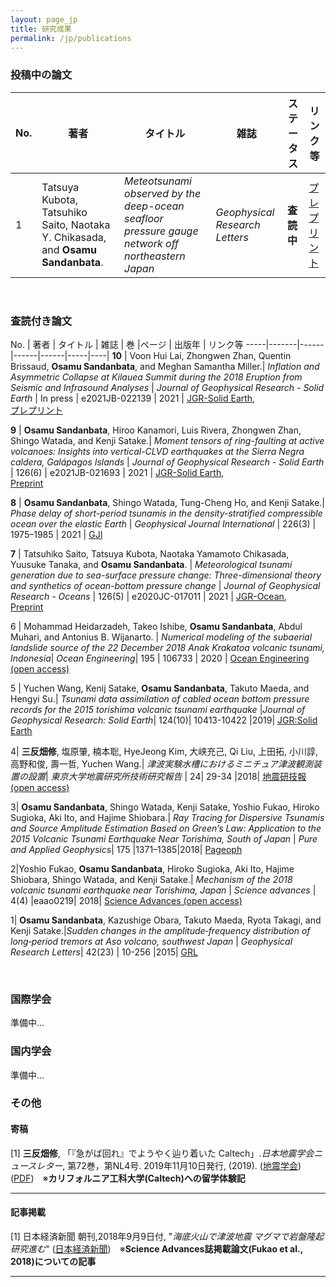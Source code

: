 ```yaml
---
layout: page_jp
title: 研究成果
permalink: /jp/publications
---
```


### <strong> 投稿中の論文 </strong>

No.  | 著者          | タイトル  |  雑誌   | ステータス | リンク等 |
-----|--------------|----------|--------|----------|-------|
1 | Tatsuya Kubota, Tatsuhiko Saito, Naotaka Y. Chikasada, and **Osamu Sandanbata**.| *Meteotsunami observed by the deep-ocean seafloor pressure gauge network off northeastern Japan* | *Geophysical Research Letters* | **査読中** | [プレプリント](https://www.essoar.org/doi/10.1002/essoar.10506159.1) |

<br/>


### <strong> 査読付き論文 </strong>

No. | 著者 | タイトル | 雑誌 | 巻 |ページ | 出版年 | リンク等
-----|-------|------|------|------|-----|----|
**10** | Voon Hui Lai, Zhongwen Zhan, Quentin Brissaud, **Osamu Sandanbata**, and Meghan Samantha Miller.| *Inflation and Asymmetric Collapse at Kilauea Summit during the 2018 Eruption from Seismic and Infrasound Analyses* | *Journal of Geophysical Research - Solid Earth* | In press | e2021JB-022139 | 2021 | [JGR-Solid Earth](https://doi.org/10.1029/2021JB022139),<br>[プレプリント](https://www.essoar.org/doi/abs/10.1002/essoar.10506637.1)


**9** | **Osamu Sandanbata**, Hiroo Kanamori, Luis Rivera, Zhongwen Zhan, Shingo Watada, and Kenji Satake.| *Moment tensors of ring-faulting at active volcanoes: Insights into vertical-CLVD earthquakes at the Sierra Negra caldera, Galápagos Islands* | *Journal of Geophysical Research - Solid Earth* | 126(6) | e2021JB-021693 | 2021 | [JGR-Solid Earth](https://doi.org/10.1029/2021JB021693),<br>[Preprint](https://www.essoar.org/doi/10.1002/essoar.10505947.1)

**8** | **Osamu Sandanbata**, Shingo Watada, Tung-Cheng Ho, and Kenji Satake.| *Phase delay of short-period tsunamis in the density-stratified compressible ocean over the elastic Earth* | *Geophysical Journal International* | 226(3) | 1975–1985 | 2021 | [GJI](https://doi.org/10.1093/gji/ggab192)

**7** | Tatsuhiko Saito, Tatsuya Kubota, Naotaka Yamamoto Chikasada, Yuusuke Tanaka, and **Osamu Sandanbata**. | *Meteorological tsunami generation due to sea-surface pressure change: Three-dimensional theory and synthetics of ocean-bottom pressure change* | *Journal of Geophysical Research - Oceans* | 126(5) | e2020JC-017011 | 2021 | [JGR-Ocean](https://agupubs.onlinelibrary.wiley.com/doi/abs/10.1029/2020JC017011),<br>[Preprint](https://www.essoar.org/doi/10.1002/essoar.10504961.1)

6 | Mohammad Heidarzadeh, Takeo Ishibe, **Osamu Sandanbata**, Abdul Muhari, and Antonius B. Wijanarto. | *Numerical modeling of the subaerial landslide source of the 22 December 2018 Anak Krakatoa volcanic tsunami, Indonesia*| *Ocean Engineering*| 195 | 106733 | 2020 | [Ocean Engineering (open access)](https://www.sciencedirect.com/science/article/pii/S0029801819308431)

5 | Yuchen Wang, Kenij Satake, **Osamu Sandanbata**, Takuto Maeda, and Hengyi Su.| *Tsunami data assimilation of cabled ocean bottom pressure records for the 2015 torishima volcanic tsunami earthquake* |*Journal of Geophysical Research: Solid Earth*| 124(10)| 10413-10422 |2019| [JGR:Solid Earth](https://agupubs.onlinelibrary.wiley.com/doi/full/10.1029/2019JB018056)

4| **三反畑修**, 塩原肇, 楠本聡, HyeJeong Kim, 大峡充己, Qi Liu, 上田拓, 小川諄, 高野和俊, 壽一哲, Yuchen Wang.| *津波実験水槽におけるミニチュア津波観測装置の設置*| *東京大学地震研究所技術研究報告* | 24| 29-34 |2018| [地震研技報 (open access)](http://www.eri.u-tokyo.ac.jp/GIHOU/archive/24_029-034.pdf)

3| **Osamu Sandanbata**, Shingo Watada, Kenji Satake, Yoshio Fukao, Hiroko Sugioka, Aki Ito, and Hajime Shiobara.| *Ray Tracing for Dispersive Tsunamis and Source Amplitude Estimation Based on Green’s Law: Application to the 2015 Volcanic Tsunami Earthquake Near Torishima, South of Japan* | *Pure and Applied Geophysics*| 175 |1371–1385|2018|  [Pageoph](https://doi.org/10.1007/s00024-017-1746-0)

2|Yoshio Fukao, **Osamu Sandanbata**, Hiroko Sugioka, Aki Ito, Hajime Shiobara, Shingo Watada, and Kenji Satake.| *Mechanism of the 2018 volcanic tsunami earthquake near Torishima, Japan* | *Science advances* | 4(4) |eaao0219| 2018| [Science Advances (open access)](https://doi.org/10.1126/sciadv.aao0219)

1| **Osamu Sandanbata**, Kazushige Obara, Takuto Maeda, Ryota Takagi, and Kenji Satake.|*Sudden changes in the amplitude‐frequency distribution of long‐period tremors at Aso volcano, southwest Japan* | *Geophysical Research Letters*| 42(23) | 10-256 |2015| [GRL](https://doi.org/10.1002/2015GL066443)

<br/>



### <strong> 国際学会 </strong>

準備中...




### <strong> 国内学会 </strong>

準備中...




### <strong> その他 </strong>
#### <strong>寄稿</strong>
[1] **三反畑修**, 「『急がば回れ』でようやく辿り着いた Caltech」.*日本地震学会ニュースレター*, 第72巻，第NL4号. 2019年11月10日発行, (2019). ([地震学会](https://www.zisin.jp/publications/news72.html)) ([PDF](/assets/publications/SSJ_newsletter.pdf))　※**カリフォルニア工科大学(Caltech)への留学体験記**

---
#### <strong>記事掲載</strong>
[1] 日本経済新聞 朝刊,2018年9月9日付, "*海底火山で津波地震 マグマで岩盤隆起 研究進む*" ([日本経済新聞](https://www.nikkei.com/article/DGKKZO35107340X00C18A9MY1000/))　※**Science Advances誌掲載論文(Fukao et al., 2018)についての記事**

---
